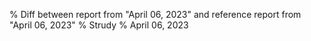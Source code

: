 % Diff between report from "April 06, 2023" and reference report from "April 06, 2023"
% Strudy
% April 06, 2023


